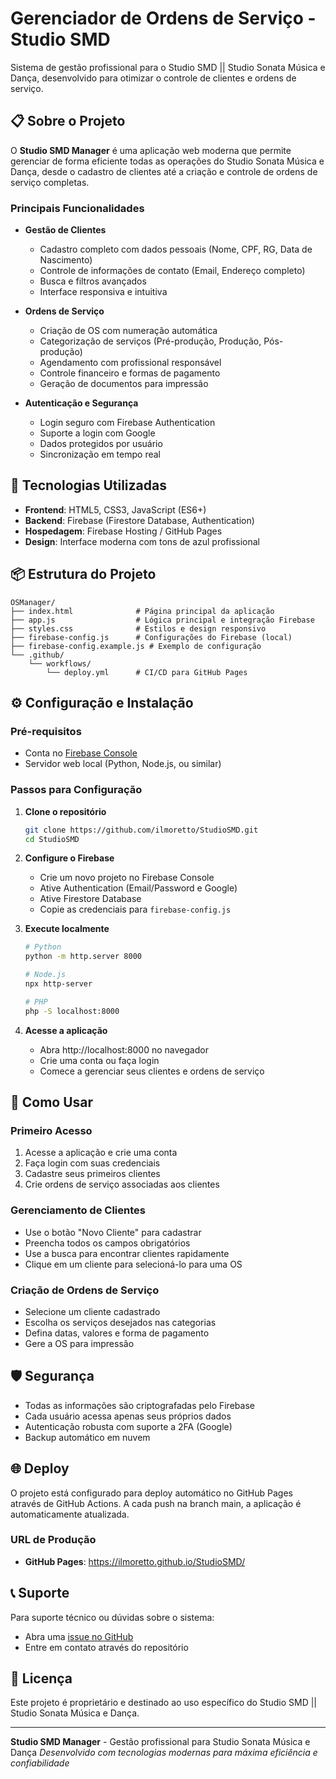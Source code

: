 # Gerenciador de Ordens de Serviço - Studio SMD

Sistema de gestão profissional para o Studio SMD || Studio Sonata Música e Dança, desenvolvido para otimizar o controle de clientes e ordens de serviço.

## 📋 Sobre o Projeto

O **Studio SMD Manager** é uma aplicação web moderna que permite gerenciar de forma eficiente todas as operações do Studio Sonata Música e Dança, desde o cadastro de clientes até a criação e controle de ordens de serviço completas.

### Principais Funcionalidades

- **Gestão de Clientes**
  - Cadastro completo com dados pessoais (Nome, CPF, RG, Data de Nascimento)
  - Controle de informações de contato (Email, Endereço completo)
  - Busca e filtros avançados
  - Interface responsiva e intuitiva

- **Ordens de Serviço**
  - Criação de OS com numeração automática
  - Categorização de serviços (Pré-produção, Produção, Pós-produção)
  - Agendamento com profissional responsável
  - Controle financeiro e formas de pagamento
  - Geração de documentos para impressão

- **Autenticação e Segurança**
  - Login seguro com Firebase Authentication
  - Suporte a login com Google
  - Dados protegidos por usuário
  - Sincronização em tempo real

## 🚀 Tecnologias Utilizadas

- **Frontend**: HTML5, CSS3, JavaScript (ES6+)
- **Backend**: Firebase (Firestore Database, Authentication)
- **Hospedagem**: Firebase Hosting / GitHub Pages
- **Design**: Interface moderna com tons de azul profissional

## 📦 Estrutura do Projeto

```
OSManager/
├── index.html              # Página principal da aplicação
├── app.js                  # Lógica principal e integração Firebase
├── styles.css              # Estilos e design responsivo
├── firebase-config.js      # Configurações do Firebase (local)
├── firebase-config.example.js # Exemplo de configuração
└── .github/
    └── workflows/
        └── deploy.yml      # CI/CD para GitHub Pages
```

## ⚙️ Configuração e Instalação

### Pré-requisitos

- Conta no [Firebase Console](https://console.firebase.google.com/)
- Servidor web local (Python, Node.js, ou similar)

### Passos para Configuração

1. **Clone o repositório**
   ```bash
   git clone https://github.com/ilmoretto/StudioSMD.git
   cd StudioSMD
   ```

2. **Configure o Firebase**
   - Crie um novo projeto no Firebase Console
   - Ative Authentication (Email/Password e Google)
   - Ative Firestore Database
   - Copie as credenciais para `firebase-config.js`

3. **Execute localmente**
   ```bash
   # Python
   python -m http.server 8000
   
   # Node.js
   npx http-server
   
   # PHP
   php -S localhost:8000
   ```

4. **Acesse a aplicação**
   - Abra http://localhost:8000 no navegador
   - Crie uma conta ou faça login
   - Comece a gerenciar seus clientes e ordens de serviço

## 🎯 Como Usar

### Primeiro Acesso
1. Acesse a aplicação e crie uma conta
2. Faça login com suas credenciais
3. Cadastre seus primeiros clientes
4. Crie ordens de serviço associadas aos clientes

### Gerenciamento de Clientes
- Use o botão "Novo Cliente" para cadastrar
- Preencha todos os campos obrigatórios
- Use a busca para encontrar clientes rapidamente
- Clique em um cliente para selecioná-lo para uma OS

### Criação de Ordens de Serviço
- Selecione um cliente cadastrado
- Escolha os serviços desejados nas categorias
- Defina datas, valores e forma de pagamento
- Gere a OS para impressão

## 🛡️ Segurança

- Todas as informações são criptografadas pelo Firebase
- Cada usuário acessa apenas seus próprios dados
- Autenticação robusta com suporte a 2FA (Google)
- Backup automático em nuvem

## 🌐 Deploy

O projeto está configurado para deploy automático no GitHub Pages através de GitHub Actions. A cada push na branch main, a aplicação é automaticamente atualizada.

### URL de Produção
- **GitHub Pages**: https://ilmoretto.github.io/StudioSMD/

## 📞 Suporte

Para suporte técnico ou dúvidas sobre o sistema:
- Abra uma [issue no GitHub](https://github.com/ilmoretto/StudioSMD/issues)
- Entre em contato através do repositório

## 📄 Licença

Este projeto é proprietário e destinado ao uso específico do Studio SMD || Studio Sonata Música e Dança.

---

**Studio SMD Manager** - Gestão profissional para Studio Sonata Música e Dança
*Desenvolvido com tecnologias modernas para máxima eficiência e confiabilidade*